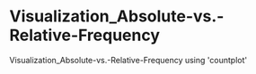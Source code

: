 # Visualization_Absolute-vs.-Relative-Frequency
Visualization_Absolute-vs.-Relative-Frequency using 'countplot'

